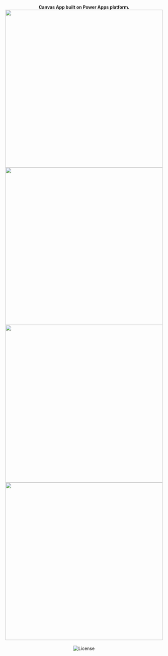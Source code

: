 <h4 align="center">
<b>Canvas App built on Power Apps platform.</b>
<img src="./public/images/portfolio.png" width="500px" /><br>
<img src=/canvas app images/1.png width="500px" /><br>
<img src=/canvas app images/1.png width="500px" /><br>
<img src=/canvas app images/1.png width="500px" /><br>
 
</h4>
<p align="center">
  <img alt="License" src="https://img.shields.io/badge/license-MIT-red">
  
</p>
<br>
